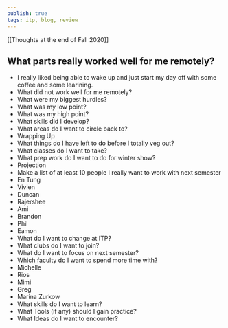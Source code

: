 ```yaml
---
publish: true
tags: itp, blog, review
---
```

[[Thoughts at the end of Fall 2020]]
## What parts really worked well for me remotely?
- I really liked being able to wake up and just start my day off with some coffee and some learining.
- What did not work well for me remotely?
- What were my biggest hurdles?
- What was my low point?
- What was my high point?
- What skills did I develop?
- What areas do I want to circle back to?
- Wrapping Up
- What things do I have left to do before I totally veg out?
- What classes do I want to take?
- What prep work do I want to do for winter show?
- Projection
- Make a list of at least 10 people I really want to work with next semester
- En Tung
- Vivien 
- Duncan
- Rajershee
- Ami
- Brandon
- Phil
- Eamon
- What do I want to change at ITP?
- What clubs do I want to join?
- What do I want to focus on next semester?
- Which faculty do I want to spend more time with?
- Michelle
- Rios
- Mimi
- Greg
- Marina Zurkow
- What skills do I want to learn?
- What Tools (if any) should I gain practice?
- What Ideas do I want to encounter?
